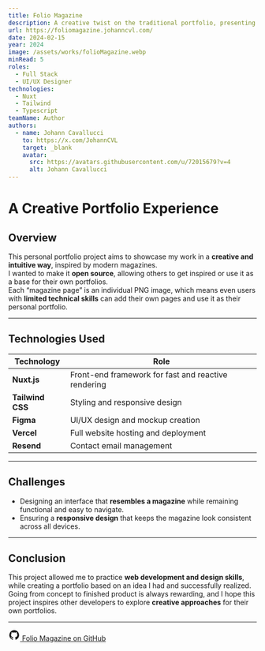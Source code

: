 ```yaml
---
title: Folio Magazine
description: A creative twist on the traditional portfolio, presenting work through an intuitive magazine interface
url: https://foliomagazine.johanncvl.com/
date: 2024-02-15
year: 2024
image: /assets/works/folioMagazine.webp
minRead: 5
roles:
  - Full Stack
  - UI/UX Designer
technologies:
  - Nuxt
  - Tailwind
  - Typescript
teamName: Author
authors:
  - name: Johann Cavallucci
    to: https://x.com/JohannCVL
    target: _blank
    avatar:
      src: https://avatars.githubusercontent.com/u/72015679?v=4
      alt: Johann Cavallucci
---
```

# A Creative Portfolio Experience

## Overview
This personal portfolio project aims to showcase my work in a **creative and intuitive way**, inspired by modern magazines.  
I wanted to make it **open source**, allowing others to get inspired or use it as a base for their own portfolios.  
Each “magazine page” is an individual PNG image, which means even users with **limited technical skills** can add their own pages and use it as their personal portfolio.

---

##  Technologies Used

| Technology       | Role |
|------------------|------|
| **Nuxt.js**      | Front-end framework for fast and reactive rendering |
| **Tailwind CSS** | Styling and responsive design |
| **Figma**        | UI/UX design and mockup creation |
| **Vercel**       | Full website hosting and deployment |
| **Resend**       | Contact email management |

---

## Challenges

- Designing an interface that **resembles a magazine** while remaining functional and easy to navigate.
- Ensuring a **responsive design** that keeps the magazine look consistent across all devices.

---

## Conclusion

This project allowed me to practice **web development and design skills**, while creating a portfolio based on an idea I had and successfully realized.  
Going from concept to finished product is always rewarding, and I hope this project inspires other developers to explore **creative approaches** for their own portfolios.

---
<a href="https://github.com/cavalluccijohann/Portfolio-Magazine" target="_blank" class="flex items-center space-x-2">
  <svg width="24" height="24" viewBox="0 0 24 24" fill="currentColor" xmlns="http://www.w3.org/2000/svg">
    <path d="M12 2A10 10 0 0 0 2 12c0 4.42 2.87 8.17 6.84 9.5c.5.08.66-.23.66-.5v-1.69c-2.77.6-3.36-1.34-3.36-1.34c-.46-1.16-1.11-1.47-1.11-1.47c-.91-.62.07-.6.07-.6c1 .07 1.53 1.03 1.53 1.03c.87 1.52 2.34 1.07 2.91.83c.09-.65.35-1.09.63-1.34c-2.22-.25-4.55-1.11-4.55-4.92c0-1.11.38-2 1.03-2.71c-.1-.25-.45-1.29.1-2.64c0 0 .84-.27 2.75 1.02c.79-.22 1.65-.33 2.5-.33s1.71.11 2.5.33c1.91-1.29 2.75-1.02 2.75-1.02c.55 1.35.2 2.39.1 2.64c.65.71 1.03 1.6 1.03 2.71c0 3.82-2.34 4.66-4.57 4.91c.36.31.69.92.69 1.85V21c0 .27.16.59.67.5C19.14 20.16 22 16.42 22 12A10 10 0 0 0 12 2"/>
  </svg>
  <span>Folio Magazine on GitHub</span>
</a>